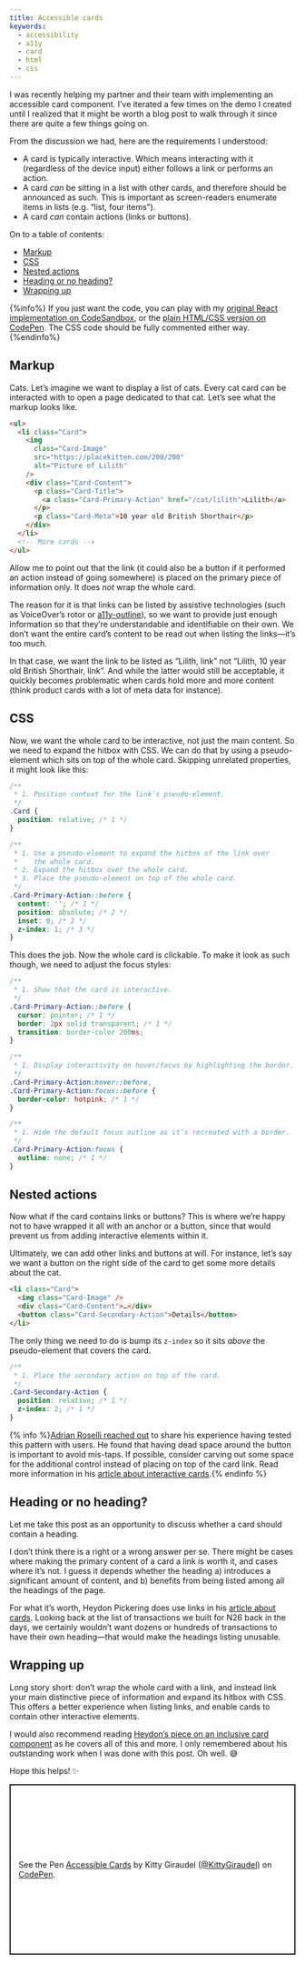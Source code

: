 ```yaml
---
title: Accessible cards
keywords:
  - accessibility
  - a11y
  - card
  - html
  - css
---
```


I was recently helping my partner and their team with implementing an accessible card component. I’ve iterated a few times on the demo I created until I realized that it might be worth a blog post to walk through it since there are quite a few things going on.

From the discussion we had, here are the requirements I understood:

- A card is typically interactive. Which means interacting with it (regardless of the device input) either follows a link or performs an action.
- A card _can_ be sitting in a list with other cards, and therefore should be announced as such. This is important as screen-readers enumerate items in lists (e.g. “list, four items”).
- A card _can_ contain actions (links or buttons).

On to a table of contents:

- [Markup](#markup)
- [CSS](#css)
- [Nested actions](#nested-actions)
- [Heading or no heading?](#heading-or-no-heading)
- [Wrapping up](#wrapping-up)

{%info%} If you just want the code, you can play with my [original React implementation on CodeSandbox](https://codesandbox.io/s/accessible-cards-7vu5ny?file=/src/App.js), or the [plain HTML/CSS version on CodePen](https://codepen.io/KittyGiraudel/pen/bGaoXxR). The CSS code should be fully commented either way. {%endinfo%}

## Markup

Cats. Let’s imagine we want to display a list of cats. Every cat card can be interacted with to open a page dedicated to that cat. Let’s see what the markup looks like.

```html
<ul>
  <li class="Card">
    <img
      class="Card-Image"
      src="https://placekitten.com/200/200"
      alt="Picture of Lilith"
    />
    <div class="Card-Content">
      <p class="Card-Title">
        <a class="Card-Primary-Action" href="/cat/lilith">Lilith</a>
      </p>
      <p class="Card-Meta">10 year old British Shorthair</p>
    </div>
  </li>
  <!-- More cards -->
</ul>
```

Allow me to point out that the link (it could also be a button if it performed an action instead of going somewhere) is placed on the primary piece of information only. It does _not_ wrap the whole card.

The reason for it is that links can be listed by assistive technologies (such as VoiceOver’s rotor or [a11y-outline](https://github.com/xi/a11y-outline)), so we want to provide just enough information so that they’re understandable and identifiable on their own. We don’t want the entire card’s content to be read out when listing the links—it’s too much.

In that case, we want the link to be listed as “Lilith, link” not “Lilith, 10 year old British Shorthair, link”. And while the latter would still be acceptable, it quickly becomes problematic when cards hold more and more content (think product cards with a lot of meta data for instance).

## CSS

Now, we want the whole card to be interactive, not just the main content. So we need to expand the hitbox with CSS. We can do that by using a pseudo-element which sits on top of the whole card. Skipping unrelated properties, it might look like this:

```css
/**
 * 1. Position context for the link’s pseudo-element.
 */
.Card {
  position: relative; /* 1 */
}

/**
 * 1. Use a pseudo-element to expand the hitbox of the link over
 *    the whole card.
 * 2. Expand the hitbox over the whole card.
 * 3. Place the pseudo-element on top of the whole card.
 */
.Card-Primary-Action::before {
  content: ''; /* 1 */
  position: absolute; /* 2 */
  inset: 0; /* 2 */
  z-index: 1; /* 3 */
}
```

This does the job. Now the whole card is clickable. To make it look as such though, we need to adjust the focus styles:

```css
/**
 * 1. Show that the card is interactive.
 */
.Card-Primary-Action::before {
  cursor: pointer; /* 1 */
  border: 2px solid transparent; /* 1 */
  transition: border-color 200ms;
}

/**
 * 1. Display interactivity on hover/focus by highlighting the border.
 */
.Card-Primary-Action:hover::before,
.Card-Primary-Action:focus::before {
  border-color: hotpink; /* 1 */
}

/**
 * 1. Hide the default focus outline as it’s recreated with a border.
 */
.Card-Primary-Action:focus {
  outline: none; /* 1 */
}
```

## Nested actions

Now what if the card contains links or buttons? This is where we’re happy not to have wrapped it all with an anchor or a button, since that would prevent us from adding interactive elements within it.

Ultimately, we can add other links and buttons at will. For instance, let’s say we want a button on the right side of the card to get some more details about the cat.

```html
<li class="Card">
  <img class="Card-Image" />
  <div class="Card-Content">…</div>
  <button class="Card-Secondary-Action">Details</button>
</li>
```

The only thing we need to do is bump its `z-index` so it sits _above_ the pseudo-element that covers the card.

```css
/**
 * 1. Place the secondary action on top of the card.
 */
.Card-Secondary-Action {
  position: relative; /* 1 */
  z-index: 2; /* 1 */
}
```

{% info %}[Adrian Roselli reached out](https://twitter.com/aardrian/status/1511302503324868612?s=20&t=ZhCo8_uclewkYiTpp0I5WA) to share his experience having tested this pattern with users. He found that having dead space around the button is important to avoid mis-taps. If possible, consider carving out some space for the additional control instead of placing on top of the card link. Read more information in his [article about interactive cards](https://adrianroselli.com/2020/02/block-links-cards-clickable-regions-etc.html#Additional).{% endinfo %}

## Heading or no heading?

Let me take this post as an opportunity to discuss whether a card should contain a heading.

I don’t think there is a right or a wrong answer per se. There might be cases where making the primary content of a card a link is worth it, and cases where it’s not. I guess it depends whether the heading a) introduces a significant amount of content, and b) benefits from being listed among all the headings of the page.

For what it’s worth, Heydon Pickering does use links in his [article about cards](https://inclusive-components.design/cards/). Looking back at the list of transactions we built for N26 back in the days, we certainly wouldn’t want dozens or hundreds of transactions to have their own heading—that would make the headings listing unusable.

## Wrapping up

Long story short: don’t wrap the whole card with a link, and instead link your main distinctive piece of information and expand its hitbox with CSS. This offers a better experience when listing links, and enable cards to contain other interactive elements.

I would also recommend reading [Heydon’s piece on an inclusive card component](https://inclusive-components.design/cards/) as he covers all of this and more. I only remembered about his outstanding work when I was done with this post. Oh well. 😅

Hope this helps! ✨

<p class="codepen" data-height="500" data-default-tab="result" data-slug-hash="bGaoXxR" data-user="KittyGiraudel" style="height: 300px; box-sizing: border-box; display: flex; align-items: center; justify-content: center; border: 2px solid; margin: 1em 0; padding: 1em;">
  <span>See the Pen <a href="https://codepen.io/KittyGiraudel/pen/bGaoXxR">
  Accessible Cards</a> by Kitty Giraudel (<a href="https://codepen.io/KittyGiraudel">@KittyGiraudel</a>)
  on <a href="https://codepen.io">CodePen</a>.</span>
</p>
